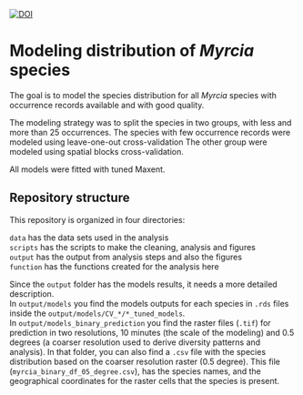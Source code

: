 [![DOI](https://zenodo.org/badge/468420166.svg)](https://zenodo.org/badge/latestdoi/468420166)

# Modeling distribution of *Myrcia* species

The goal is to model the species distribution for all *Myrcia* species
with occurrence records available and with good quality.

The modeling strategy was to split the species in two groups, with less
and more than 25 occurrences. The species with few occurrence records
were modeled using leave-one-out cross-validation The other group were
modeled using spatial blocks cross-validation.

All models were fitted with tuned Maxent.

## Repository structure

This repository is organized in four directories:

`data` has the data sets used in the analysis  
`scripts` has the scripts to make the cleaning, analysis and figures  
`output` has the output from analysis steps and also the figures  
`function` has the functions created for the analysis here

Since the `output` folder has the models results, it needs a more
detailed description.  
In `output/models` you find the models outputs for each species in
`.rds` files inside the `output/models/CV_*/*_tuned_models`.  
In `output/models_binary_prediction` you find the raster files (`.tif`)
for prediction in two resolutions, 10 minutes (the scale of the
modeling) and 0.5 degrees (a coarser resolution used to derive diversity
patterns and analysis). In that folder, you can also find a `.csv` file
with the species distribution based on the coarser resolution raster
(0.5 degree). This file (`myrcia_binary_df_05_degree.csv`), has the
species names, and the geographical coordinates for the raster cells
that the species is present.
